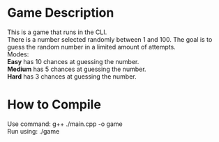 # Game Description 
This is a game that runs in the CLI.<br>
There is a number selected randomly between 1 and 100. The goal is to guess the random number in a limited amount of attempts.<br>
Modes:<br>
**Easy** has 10 chances at guessing the number.<br>
**Medium** has 5 chances at guessing the number.<br>
**Hard** has 3 chances at guessing the number.<br>

# How to Compile
Use command: g++ ./main.cpp -o game<br>
Run using: ./game

